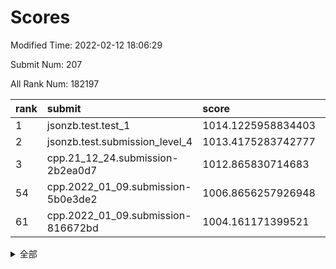 # Scores

Modified Time: 2022-02-12 18:06:29

Submit Num: 207

All Rank Num: 182197

| rank |               submit               |       score        |       sigma        | pk_num |
| :--- | :--------------------------------- | :----------------- | :----------------- | :----- |
| 1    | jsonzb.test.test_1                 | 1014.1225958834403 | 0.8449698053825936 | 3522   |
| 2    | jsonzb.test.submission_level_4     | 1013.4175283742777 | 0.7747877479067681 | 3521   |
| 3    | cpp.21_12_24.submission-2b2ea0d7   | 1012.865830714683  | 0.7905570693191676 | 3519   |
| 54   | cpp.2022_01_09.submission-5b0e3de2 | 1006.8656257926948 | 0.7264624042592119 | 3517   |
| 61   | cpp.2022_01_09.submission-816672bd | 1004.161171399521  | 0.712977880730328  | 3521   |


<details>
<summary>全部</summary>

| rank |                 submit                 |       score        |       sigma        | pk_num |
| :--- | :------------------------------------- | :----------------- | :----------------- | :----- |
| 1    | jsonzb.test.test_1                     | 1014.1225958834403 | 0.8449698053825936 | 3522   |
| 2    | jsonzb.test.submission_level_4         | 1013.4175283742777 | 0.7747877479067681 | 3521   |
| 3    | cpp.21_12_24.submission-2b2ea0d7       | 1012.865830714683  | 0.7905570693191676 | 3519   |
| 4    | gobigger.level_3.submission_level_3_7  | 1011.6943814724395 | 0.7581892842927533 | 3524   |
| 5    | gobigger.level_3.submission_level_3_10 | 1011.0368850018747 | 0.7691127566069951 | 3526   |
| 6    | gobigger.level_3.submission_level_3_1  | 1011.0025379541498 | 0.7630045740212501 | 3520   |
| 7    | gobigger.level_3.submission_level_3_46 | 1011.000855439571  | 0.7613976251836441 | 3522   |
| 8    | gobigger.level_3.submission_level_3_13 | 1010.9098716872122 | 0.78748747855503   | 3516   |
| 9    | gobigger.level_3.submission_level_3_21 | 1010.7969547299346 | 0.740116686881707  | 3516   |
| 10   | gobigger.level_3.submission_level_3_38 | 1010.761843778506  | 0.7528364606615006 | 3522   |
| 11   | gobigger.level_3.submission_level_3_40 | 1010.6835397510948 | 0.765572673627001  | 3521   |
| 12   | gobigger.level_3.submission_level_3_2  | 1010.6346223971385 | 0.7615986818592962 | 3514   |
| 13   | gobigger.level_3.submission_level_3_16 | 1010.6149996648063 | 0.7618074841404786 | 3518   |
| 14   | gobigger.level_3.submission_level_3_41 | 1010.5873840454419 | 0.7620316056548507 | 3519   |
| 15   | gobigger.level_3.submission_level_3_11 | 1010.549269310723  | 0.7787830299474244 | 3523   |
| 16   | gobigger.level_3.submission_level_3_28 | 1010.3516596654407 | 0.7596459567808063 | 3523   |
| 17   | gobigger.level_3.submission_level_3_36 | 1010.2571021072346 | 0.7562594732344154 | 3523   |
| 18   | gobigger.level_3.submission_level_3_37 | 1010.211790566049  | 0.7681833012630547 | 3527   |
| 19   | gobigger.level_3.submission_level_3_49 | 1010.139341556523  | 0.7638020868595409 | 3521   |
| 20   | gobigger.level_3.submission_level_3_23 | 1010.093979865521  | 0.7620537408928689 | 3515   |
| 21   | gobigger.level_3.submission_level_3_34 | 1010.0578223903036 | 0.7667770158674473 | 3519   |
| 22   | gobigger.level_3.submission_level_3_42 | 1009.9758299153877 | 0.7705890936314791 | 3524   |
| 23   | gobigger.level_3.submission_level_3_26 | 1009.9712747053408 | 0.7509383526544106 | 3517   |
| 24   | gobigger.level_3.submission_level_3_9  | 1009.9373780016454 | 0.7802679423011118 | 3520   |
| 25   | gobigger.level_3.submission_level_3_35 | 1009.8599067367272 | 0.7750578932654326 | 3523   |
| 26   | gobigger.level_3.submission_level_3_14 | 1009.8392723074223 | 0.7462237292517352 | 3524   |
| 27   | gobigger.level_3.submission_level_3_5  | 1009.7989799603512 | 0.7730402050417957 | 3518   |
| 28   | gobigger.level_3.submission_level_3_31 | 1009.7968727508842 | 0.7328792392571648 | 3524   |
| 29   | gobigger.level_3.submission_level_3_32 | 1009.7643712581317 | 0.7691481407808429 | 3525   |
| 30   | gobigger.level_3.submission_level_3_48 | 1009.7430031834601 | 0.73842028635854   | 3519   |
| 31   | gobigger.level_3.submission_level_3_39 | 1009.7302982689866 | 0.7707522051330842 | 3521   |
| 32   | gobigger.level_3.submission_level_3_3  | 1009.6455721684347 | 0.7564887638840583 | 3522   |
| 33   | gobigger.level_3.submission_level_3_33 | 1009.6383699184471 | 0.7424602853010498 | 3517   |
| 34   | gobigger.level_3.submission_level_3_12 | 1009.6013605935966 | 0.7517358646568519 | 3520   |
| 35   | gobigger.level_3.submission_level_3_30 | 1009.573921503576  | 0.7520595174253287 | 3515   |
| 36   | gobigger.level_3.submission_level_3_25 | 1009.5686433360207 | 0.743077535847225  | 3524   |
| 37   | gobigger.level_3.submission_level_3_45 | 1009.4970556918515 | 0.7412735499337466 | 3524   |
| 38   | gobigger.level_3.submission_level_3_27 | 1009.4712748910104 | 0.7507973478464027 | 3522   |
| 39   | gobigger.level_3.submission_level_3_8  | 1009.4540696514675 | 0.7486857216077877 | 3520   |
| 40   | gobigger.level_3.submission_level_3_17 | 1009.4190881164511 | 0.7466597821639005 | 3518   |
| 41   | gobigger.level_3.submission_level_3_6  | 1009.3817124368651 | 0.7461526838418274 | 3523   |
| 42   | gobigger.level_3.submission_level_3_18 | 1009.3666393856574 | 0.7423631511371633 | 3520   |
| 43   | gobigger.level_3.submission_level_3_19 | 1009.3552704122754 | 0.743953127739726  | 3523   |
| 44   | gobigger.level_3.submission_level_3_22 | 1009.3216201529285 | 0.7428081607385292 | 3519   |
| 45   | gobigger.level_3.submission_level_3_24 | 1009.2908832989417 | 0.7654887184868265 | 3521   |
| 46   | gobigger.level_3.submission_level_3_44 | 1009.2827760462656 | 0.7451569367343971 | 3519   |
| 47   | gobigger.level_3.submission_level_3_47 | 1009.2595647399344 | 0.7646467418463566 | 3519   |
| 48   | gobigger.level_3.submission_level_3_29 | 1009.1835312557805 | 0.757852970840834  | 3518   |
| 49   | gobigger.level_3.submission_level_3_20 | 1009.0901175748836 | 0.746442170920192  | 3526   |
| 50   | gobigger.level_3.submission_level_3_15 | 1008.9949790969023 | 0.7414635318800057 | 3519   |
| 51   | gobigger.level_3.submission_level_3_4  | 1008.9426709215134 | 0.7431953810843568 | 3521   |
| 52   | gobigger.level_3.submission_level_3_43 | 1008.7552165975774 | 0.7267236480592218 | 3520   |
| 53   | gobigger.level_3.submission_level_3_0  | 1008.582954369142  | 0.7526074018931828 | 3523   |
| 54   | cpp.2022_01_09.submission-5b0e3de2     | 1006.8656257926948 | 0.7264624042592119 | 3517   |
| 55   | gobigger.level_1.submission_level_1_3  | 1005.3168742970742 | 0.7209619874192332 | 3522   |
| 56   | gobigger.level_1.submission_level_1_36 | 1005.0321421305766 | 0.7252051810303769 | 3525   |
| 57   | gobigger.level_1.submission_level_1_6  | 1004.8984960946141 | 0.7167269674781758 | 3520   |
| 58   | gobigger.level_1.submission_level_1_45 | 1004.6574744868917 | 0.7199453512408601 | 3513   |
| 59   | gobigger.level_1.submission_level_1_25 | 1004.2498617551503 | 0.7101873820206362 | 3524   |
| 60   | gobigger.level_1.submission_level_1_47 | 1004.2276760337669 | 0.735858354682908  | 3520   |
| 61   | cpp.2022_01_09.submission-816672bd     | 1004.161171399521  | 0.712977880730328  | 3521   |
| 62   | gobigger.level_1.submission_level_1_43 | 1004.1275878682435 | 0.7211763284899931 | 3516   |
| 63   | gobigger.level_1.submission_level_1_30 | 1004.0793189355605 | 0.7302768726238814 | 3524   |
| 64   | gobigger.level_1.submission_level_1_39 | 1004.0550683746225 | 0.7157244633867842 | 3519   |
| 65   | gobigger.level_1.submission_level_1_28 | 1003.9925418559409 | 0.7170091735785944 | 3521   |
| 66   | gobigger.level_1.submission_level_1_44 | 1003.9489478858601 | 0.7142022773836646 | 3520   |
| 67   | gobigger.level_1.submission_level_1_49 | 1003.9207338402645 | 0.7120580440027352 | 3519   |
| 68   | gobigger.level_1.submission_level_1_27 | 1003.9120072624178 | 0.7096945645100551 | 3525   |
| 69   | gobigger.level_1.submission_level_1_42 | 1003.7898728505145 | 0.7124140911943094 | 3518   |
| 70   | gobigger.level_1.submission_level_1_37 | 1003.7613848649339 | 0.7100413680942915 | 3517   |
| 71   | gobigger.level_1.submission_level_1_5  | 1003.6121175194795 | 0.7188427117506221 | 3525   |
| 72   | gobigger.level_1.submission_level_1_41 | 1003.5903790947283 | 0.715041069381506  | 3522   |
| 73   | gobigger.level_1.submission_level_1_32 | 1003.5693502887631 | 0.7252387388532497 | 3522   |
| 74   | gobigger.level_1.submission_level_1_9  | 1003.5609811025074 | 0.7171610064344557 | 3521   |
| 75   | gobigger.level_1.submission_level_1_10 | 1003.4317074037384 | 0.722246980621106  | 3523   |
| 76   | gobigger.level_1.submission_level_1_24 | 1003.4314217221166 | 0.7201335683951312 | 3522   |
| 77   | gobigger.level_1.submission_level_1_21 | 1003.3990776878965 | 0.723832879213613  | 3521   |
| 78   | gobigger.level_1.submission_level_1_15 | 1003.3589073111234 | 0.7171976285126737 | 3526   |
| 79   | gobigger.level_1.submission_level_1_31 | 1003.3386063404088 | 0.7151381903166109 | 3518   |
| 80   | gobigger.level_1.submission_level_1_7  | 1003.3221503494616 | 0.7180780779556089 | 3522   |
| 81   | gobigger.level_1.submission_level_1_34 | 1003.3193908933616 | 0.7102802181223251 | 3525   |
| 82   | gobigger.level_1.submission_level_1_16 | 1003.2893888418615 | 0.7239776549974899 | 3523   |
| 83   | gobigger.level_1.submission_level_1_23 | 1003.2743071455257 | 0.7140162985505425 | 3516   |
| 84   | gobigger.level_1.submission_level_1_8  | 1003.2435578151117 | 0.7135728833859888 | 3526   |
| 85   | gobigger.level_1.submission_level_1_29 | 1003.1974136470062 | 0.7070767678317139 | 3514   |
| 86   | gobigger.level_1.submission_level_1_0  | 1003.1866179103147 | 0.7122318828284311 | 3522   |
| 87   | gobigger.level_1.submission_level_1_18 | 1003.1689829241808 | 0.7019949017988444 | 3521   |
| 88   | gobigger.level_1.submission_level_1_11 | 1003.0954527079381 | 0.7183905525979697 | 3520   |
| 89   | gobigger.level_1.submission_level_1_33 | 1003.0937357035773 | 0.718453260583937  | 3521   |
| 90   | gobigger.level_1.submission_level_1_38 | 1003.0572180033254 | 0.7172381360452336 | 3522   |
| 91   | gobigger.level_1.submission_level_1_20 | 1003.0543303481766 | 0.7131274464509237 | 3519   |
| 92   | gobigger.level_1.submission_level_1_26 | 1003.0423365981366 | 0.7152168602471471 | 3517   |
| 93   | gobigger.level_1.submission_level_1_14 | 1002.9087527946057 | 0.723048344387868  | 3521   |
| 94   | gobigger.level_1.submission_level_1_40 | 1002.9066249465552 | 0.7267704614804866 | 3523   |
| 95   | gobigger.level_1.submission_level_1_22 | 1002.8974065716116 | 0.7192440980782646 | 3522   |
| 96   | gobigger.level_1.submission_level_1_19 | 1002.7676543525495 | 0.710396391975584  | 3518   |
| 97   | gobigger.level_1.submission_level_1_48 | 1002.4692110329867 | 0.7288668695179935 | 3520   |
| 98   | gobigger.level_1.submission_level_1_12 | 1002.4488512042444 | 0.7151909025528542 | 3525   |
| 99   | gobigger.level_1.submission_level_1_13 | 1002.341705274427  | 0.7107842727348139 | 3524   |
| 100  | gobigger.level_1.submission_level_1_35 | 1002.1707844208511 | 0.7112558382763394 | 3520   |
| 101  | gobigger.level_1.submission_level_1_1  | 1002.1313856812953 | 0.7100371811284524 | 3523   |
| 102  | gobigger.level_1.submission_level_1_46 | 1001.9821565619877 | 0.7001984954537614 | 3523   |
| 103  | gobigger.level_1.submission_level_1_2  | 1001.952594288882  | 0.7047988922401979 | 3521   |
| 104  | gobigger.level_1.submission_level_1_4  | 1001.9515437123379 | 0.7121172158264786 | 3519   |
| 105  | gobigger.level_1.submission_level_1_17 | 1001.4843991711655 | 0.7036932066338325 | 3520   |
| 106  | gobigger.random.submission_random_0    | 997.6013206818351  | 0.7121405995197055 | 3520   |
| 107  | gobigger.random.submission_random_38   | 996.9505153969825  | 0.7065157312874327 | 3523   |
| 108  | gobigger.random.submission_random_44   | 996.8736119702744  | 0.7163401947478332 | 3514   |
| 109  | gobigger.random.submission_random_13   | 996.8324207466147  | 0.7007046379333787 | 3524   |
| 110  | gobigger.random.submission_random_7    | 996.8096240363541  | 0.7135538384294008 | 3525   |
| 111  | gobigger.random.submission_random_30   | 996.7427869190767  | 0.7030757573071178 | 3517   |
| 112  | gobigger.random.submission_random_2    | 996.66152020536    | 0.7138965275568554 | 3518   |
| 113  | gobigger.random.submission_random_6    | 996.540270525951   | 0.6984365488464122 | 3522   |
| 114  | gobigger.random.submission_random_21   | 996.5260968712474  | 0.7178889017700179 | 3522   |
| 115  | gobigger.random.submission_random_45   | 996.5022585871553  | 0.705174589026706  | 3524   |
| 116  | gobigger.random.submission_random_16   | 996.492050849131   | 0.7021812536584333 | 3518   |
| 117  | gobigger.random.submission_random_39   | 996.4162438476017  | 0.7065948605281748 | 3518   |
| 118  | gobigger.random.submission_random_3    | 996.3781385812055  | 0.7049055759844295 | 3527   |
| 119  | gobigger.random.submission_random_40   | 996.3560210906809  | 0.7035660160472015 | 3519   |
| 120  | gobigger.random.submission_random_18   | 996.3197442909566  | 0.7133294998218873 | 3520   |
| 121  | gobigger.random.submission_random_43   | 996.2972593232114  | 0.7137144521743218 | 3517   |
| 122  | gobigger.random.submission_random_20   | 996.2879300742052  | 0.7062795831478702 | 3515   |
| 123  | gobigger.random.submission_random_34   | 996.230802404882   | 0.7151781001614512 | 3516   |
| 124  | gobigger.random.submission_random_48   | 996.1710054074402  | 0.7108499340684609 | 3523   |
| 125  | gobigger.random.submission_random_8    | 996.1672432039385  | 0.7410121658492296 | 3520   |
| 126  | gobigger.random.submission_random_46   | 996.1569365059295  | 0.7161245159312565 | 3522   |
| 127  | gobigger.random.submission_random_15   | 996.1099644902455  | 0.712604201976458  | 3515   |
| 128  | gobigger.random.submission_random_41   | 996.1044974439075  | 0.7182094537291427 | 3519   |
| 129  | gobigger.random.submission_random_4    | 996.0422764349406  | 0.723357031503906  | 3522   |
| 130  | gobigger.random.submission_random_12   | 996.0015615074983  | 0.7156096923471988 | 3522   |
| 131  | gobigger.random.submission_random_37   | 995.9884126872537  | 0.6886604536812975 | 3521   |
| 132  | gobigger.random.submission_random_14   | 995.9463779374429  | 0.7120541725810746 | 3522   |
| 133  | gobigger.random.submission_random_5    | 995.9427696829969  | 0.7321492517125053 | 3519   |
| 134  | gobigger.random.submission_random_35   | 995.9199979876613  | 0.7267009733774873 | 3519   |
| 135  | gobigger.random.submission_random_28   | 995.8933566030809  | 0.7096827888340964 | 3523   |
| 136  | gobigger.random.submission_random_26   | 995.8112960567224  | 0.7285859724640333 | 3522   |
| 137  | gobigger.random.submission_random_24   | 995.7956464969908  | 0.71652826868846   | 3513   |
| 138  | gobigger.random.submission_random_32   | 995.7690674346327  | 0.7187691822592863 | 3517   |
| 139  | gobigger.random.submission_random_33   | 995.7485485257646  | 0.6927254955739707 | 3521   |
| 140  | gobigger.random.submission_random_9    | 995.6246732909664  | 0.7276937114482185 | 3519   |
| 141  | gobigger.random.submission_random_22   | 995.616816598707   | 0.7215432455723473 | 3518   |
| 142  | gobigger.random.submission_random_25   | 995.5824806276577  | 0.70943851885332   | 3522   |
| 143  | gobigger.random.submission_random_27   | 995.4493856932236  | 0.7188741348672901 | 3517   |
| 144  | gobigger.random.submission_random_36   | 995.422168149709   | 0.7168879214194215 | 3522   |
| 145  | gobigger.random.submission_random_1    | 995.3962792709616  | 0.723297323476811  | 3520   |
| 146  | gobigger.random.submission_random_49   | 995.2075190438281  | 0.7352198949116489 | 3522   |
| 147  | gobigger.random.submission_random_17   | 995.1725636384036  | 0.7233852535385131 | 3523   |
| 148  | gobigger.random.submission_random_31   | 995.1428155286491  | 0.7276211855794886 | 3516   |
| 149  | gobigger.random.submission_random_23   | 995.0701689595044  | 0.7139534636343382 | 3523   |
| 150  | gobigger.random.submission_random_19   | 995.0656589475066  | 0.7157121055033104 | 3518   |
| 151  | gobigger.random.submission_random_47   | 994.8866076828509  | 0.738142721313928  | 3521   |
| 152  | gobigger.random.submission_random_29   | 994.6403996304433  | 0.7144992512368089 | 3522   |
| 153  | gobigger.random.submission_random_10   | 994.640082734854   | 0.7011017342057226 | 3521   |
| 154  | gobigger.random.submission_random_42   | 994.6013429375918  | 0.7232375339027928 | 3523   |
| 155  | gobigger.random.submission_random_11   | 994.562416274388   | 0.7132472612507407 | 3526   |
| 156  | gobigger.level_2.submission_level_2_43 | 994.2982383827465  | 0.7265245799277679 | 3520   |
| 157  | gobigger.level_2.submission_level_2_14 | 993.9249435306333  | 0.7200139274343672 | 3517   |
| 158  | gobigger.level_2.submission_level_2_27 | 993.8990918215128  | 0.7427991098849498 | 3522   |
| 159  | gobigger.level_2.submission_level_2_34 | 993.1295993429866  | 0.7507133345619675 | 3522   |
| 160  | gobigger.level_2.submission_level_2_17 | 993.061413057751   | 0.7286612198885914 | 3520   |
| 161  | gobigger.level_2.submission_level_2_5  | 992.9722603407284  | 0.737477436046531  | 3528   |
| 162  | gobigger.level_2.submission_level_2_40 | 992.9501358382075  | 0.7373050311806385 | 3519   |
| 163  | gobigger.level_2.submission_level_2_46 | 992.8793808022381  | 0.7517693332051367 | 3520   |
| 164  | gobigger.level_2.submission_level_2_4  | 992.8740517095448  | 0.7452347802609135 | 3526   |
| 165  | gobigger.level_2.submission_level_2_45 | 992.713499382166   | 0.7284869889111364 | 3522   |
| 166  | gobigger.level_2.submission_level_2_2  | 992.5850517578011  | 0.7323583309094361 | 3519   |
| 167  | gobigger.level_2.submission_level_2_1  | 992.4186329969805  | 0.7360350114650068 | 3518   |
| 168  | gobigger.level_2.submission_level_2_25 | 992.3294075985877  | 0.7510980380831218 | 3521   |
| 169  | gobigger.level_2.submission_level_2_47 | 992.3044383815951  | 0.7304381481572242 | 3521   |
| 170  | gobigger.level_2.submission_level_2_31 | 992.2807904501084  | 0.7240793088700038 | 3524   |
| 171  | gobigger.level_2.submission_level_2_30 | 992.2199113658004  | 0.7475165578890833 | 3518   |
| 172  | gobigger.level_2.submission_level_2_9  | 992.2096195333748  | 0.7288702386982007 | 3526   |
| 173  | gobigger.level_2.submission_level_2_28 | 992.2001253001123  | 0.7524907887965023 | 3520   |
| 174  | gobigger.level_2.submission_level_2_39 | 992.1967383120276  | 0.7396733108566486 | 3527   |
| 175  | gobigger.level_2.submission_level_2_19 | 992.142436573696   | 0.7352749795922948 | 3518   |
| 176  | gobigger.level_2.submission_level_2_18 | 992.0896714445139  | 0.7413904518409326 | 3520   |
| 177  | gobigger.level_2.submission_level_2_23 | 992.0611226407165  | 0.7560835176685213 | 3521   |
| 178  | gobigger.level_2.submission_level_2_48 | 992.0588870598393  | 0.7332176543553086 | 3519   |
| 179  | gobigger.level_2.submission_level_2_38 | 992.0302820440053  | 0.7234276572538972 | 3512   |
| 180  | gobigger.level_2.submission_level_2_21 | 992.0292599900407  | 0.731868444601487  | 3526   |
| 181  | gobigger.level_2.submission_level_2_20 | 991.9633567430632  | 0.7257943391677707 | 3523   |
| 182  | gobigger.level_2.submission_level_2_35 | 991.9168917598079  | 0.7505010999609453 | 3521   |
| 183  | gobigger.level_2.submission_level_2_32 | 991.9095493209197  | 0.727717005414589  | 3520   |
| 184  | gobigger.level_2.submission_level_2_12 | 991.9077418686401  | 0.751246050312643  | 3524   |
| 185  | gobigger.level_2.submission_level_2_7  | 991.8617619986451  | 0.7439950078313589 | 3520   |
| 186  | gobigger.level_2.submission_level_2_42 | 991.8118382368262  | 0.7318910552629455 | 3521   |
| 187  | gobigger.level_2.submission_level_2_0  | 991.8080408918205  | 0.7318068092324599 | 3525   |
| 188  | gobigger.level_2.submission_level_2_10 | 991.7711398489754  | 0.7460142123491983 | 3525   |
| 189  | gobigger.level_2.submission_level_2_11 | 991.5897487693909  | 0.7493418642445057 | 3520   |
| 190  | gobigger.level_2.submission_level_2_6  | 991.497783332315   | 0.7420363374193849 | 3519   |
| 191  | gobigger.level_2.submission_level_2_44 | 991.4725719866071  | 0.7365193754808737 | 3527   |
| 192  | gobigger.level_2.submission_level_2_36 | 991.4468548261262  | 0.7552356189732291 | 3518   |
| 193  | gobigger.level_2.submission_level_2_16 | 991.42780547556    | 0.7480212839908676 | 3520   |
| 194  | gobigger.level_2.submission_level_2_24 | 991.4149214723129  | 0.7433229632785794 | 3517   |
| 195  | gobigger.level_2.submission_level_2_26 | 991.354746237626   | 0.7594686370778103 | 3523   |
| 196  | gobigger.level_2.submission_level_2_22 | 991.3442950830106  | 0.7460552423002144 | 3519   |
| 197  | gobigger.level_2.submission_level_2_49 | 991.3389015472937  | 0.7625804366707563 | 3523   |
| 198  | gobigger.level_2.submission_level_2_8  | 991.2520101694936  | 0.7525757108284005 | 3520   |
| 199  | gobigger.level_2.submission_level_2_37 | 991.081875544691   | 0.7536344546283545 | 3521   |
| 200  | gobigger.level_2.submission_level_2_33 | 990.8913200044793  | 0.7404422862823273 | 3524   |
| 201  | gobigger.level_2.submission_level_2_3  | 990.6376956256119  | 0.7604413301672249 | 3521   |
| 202  | gobigger.level_2.submission_level_2_29 | 990.5987724080743  | 0.7697701926773188 | 3522   |
| 203  | gobigger.level_2.submission_level_2_15 | 990.487436191336   | 0.7411833692296899 | 3517   |
| 204  | gobigger.level_2.submission_level_2_13 | 990.4099228766443  | 0.7746786425905747 | 3521   |
| 205  | gobigger.level_2.submission_level_2_41 | 989.5160506509371  | 0.7921879228175186 | 3519   |
| 206  | gobigger.none.submission_none_1        | 979.5848421833855  | 1.1744083636987837 | 3519   |
| 207  | gobigger.none.submission_none_0        | 975.6550613605782  | 1.4459129422483217 | 3517   |

</details>